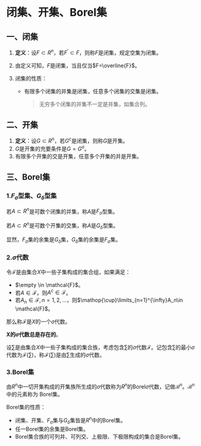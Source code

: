 # 闭集、开集、Borel集

## 一、闭集

1. **定义**：设$F\subset R^n$，若$F^{'}\subset F$，则称$F$是闭集，规定空集为闭集。

2. 由定义可知，$F$是闭集，当且仅当$F=\overline{F}$。

3. 闭集的性质：

   + 有限多个闭集的并集是闭集，任意多个闭集的交集是闭集。

     > 无穷多个闭集的并集不一定是并集，如集合列。



## 二、开集

1. **定义**：设$G\subset R^n$，若$G^c$是闭集，则称$G$是开集。
2. $G$是开集的充要条件是$G=G^o$。
3. 有限多个开集的交是开集，任意多个开集的并是开集。



## 三、Borel集

### 1.$F_{\sigma}$型集、$G_{\delta}$型集

若$A\subset R^n$是可数个闭集的并集，称$A$是$F_{\sigma}$型集。

若$A\subset R^n$是可数个开集的交集，称$A$是$G_{\delta}$型集。

显然，$F_{\sigma}$集的余集是$G_{\delta}$集，$G_{\delta}$集的余集是$F_{\sigma}$集。

### 2.$\sigma$代数

令$\mathcal{F}$是由集合$X$中一些子集构成的集合组，如果满足：

+ $\empty \in \mathcal{F}$。
+ 若$A\in \mathcal{F}$，则$A^c\in \mathcal{F}$。
+ 若$A_n\in \mathcal{F},n=1,2,...$，则$\mathop{\cup}\limits_{n=1}^{\infty}A_n\in \mathcal{F}$。

那么称$\mathcal{F}$是$X$的一个$\sigma$代数。

**X的$\sigma$代数总是存在的**。

设$\sum$是由集合$X$中一些子集构成的集合族，考虑包含$\sum$的$\sigma$代数$\mathcal{F}$。记包含$\sum$的最小$\sigma$代数为$\mathcal{F}(\sum)$，称$\mathcal{F}(\sum)$是由$\sum$生成的$\sigma$代数。

### 3.Borel集

由$R^n$中一切开集构成的开集族所生成的$\sigma$代数称为$R^n$的Borel$\sigma$代数，记做$\mathcal{B}^n$。$\mathcal{B}^n$中的元素称为 Borel集。

Borel集的性质：

+ 闭集、开集、$F_{\sigma}$集与$G_{\delta}$集皆是$R^n$中的Borel集。
+ 任一Borel集的余集是Borel集。
+ Borel集合族的可列并、可列交、上极限、下极限构成的集合是Borel集。

